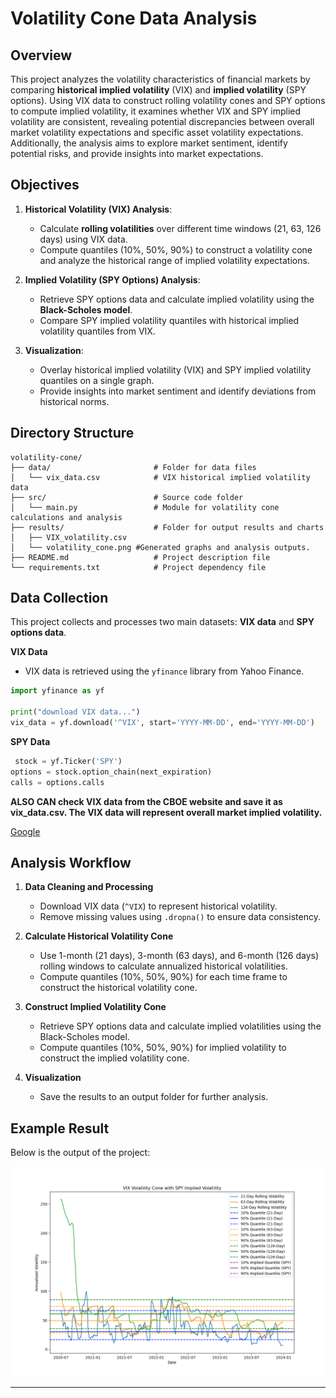 # Volatility Cone Data Analysis 

## Overview
This project analyzes the volatility characteristics of financial markets by comparing **historical implied volatility** (VIX) and **implied volatility** (SPY options). Using VIX data to construct rolling volatility cones and SPY options to compute implied volatility, it examines whether VIX and SPY implied volatility are consistent, revealing potential discrepancies between overall market volatility expectations and specific asset volatility expectations. Additionally, the analysis aims to explore market sentiment, identify potential risks, and provide insights into market expectations. 

## Objectives
1. **Historical Volatility (VIX) Analysis**:
   - Calculate **rolling volatilities** over different time windows (21, 63, 126 days) using VIX data.
   - Compute quantiles (10%, 50%, 90%) to construct a volatility cone and analyze the historical range of implied volatility expectations.

2. **Implied Volatility (SPY Options) Analysis**:
   - Retrieve SPY options data and calculate implied volatility using the **Black-Scholes model**.
   - Compare SPY implied volatility quantiles with historical implied volatility quantiles from VIX.

3. **Visualization**:
    - Overlay historical implied volatility (VIX) and SPY implied volatility quantiles on a single graph.
   - Provide insights into market sentiment and identify deviations from historical norms.



## Directory Structure
```plaintext
volatility-cone/
├── data/                       # Folder for data files
│   └── vix_data.csv            # VIX historical implied volatility data
├── src/                        # Source code folder
│   └── main.py                 # Module for volatility cone calculations and analysis
├── results/                    # Folder for output results and charts
│   ├── VIX_volatility.csv 
│   └── volatility_cone.png #Generated graphs and analysis outputs.
├── README.md                   # Project description file
└── requirements.txt            # Project dependency file
```


## Data Collection

This project collects and processes two main datasets: **VIX data** and **SPY options data**.

**VIX Data**
- VIX data is retrieved using the `yfinance` library from Yahoo Finance.
```python
import yfinance as yf

print("download VIX data...")
vix_data = yf.download('^VIX', start='YYYY-MM-DD', end='YYYY-MM-DD')
```
**SPY Data**
```python
 stock = yf.Ticker('SPY')
options = stock.option_chain(next_expiration)
calls = options.calls
```
**ALSO CAN check VIX data from the CBOE website and save it as vix_data.csv. The VIX data will represent overall market implied volatility.**

 [Google](https://www.cboe.com)


## Analysis Workflow

1. **Data Cleaning and Processing**
   - Download VIX data (`^VIX`) to represent historical volatility.
   - Remove missing values using `.dropna()` to ensure data consistency.

2. **Calculate Historical Volatility Cone**
   - Use 1-month (21 days), 3-month (63 days), and 6-month (126 days) rolling windows to calculate annualized historical volatilities.
   - Compute quantiles (10%, 50%, 90%) for each time frame to construct the historical volatility cone.

3. **Construct Implied Volatility Cone**
   - Retrieve SPY options data and calculate implied volatilities using the Black-Scholes model.
   - Compute quantiles (10%, 50%, 90%) for implied volatility to construct the implied volatility cone.

4. **Visualization**
   - Save the results to an output folder for further analysis.

## Example Result

Below is the output of the project:

![Volatility Cone Result](result/volatility_cone.png)


---
